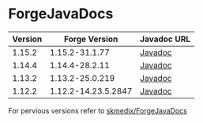# ForgeJavaDocs

| Version | Forge Version       | Javadoc URL |
| ------- | ------------------- | ----------- |
| 1.15.2  | 1.15.2-31.1.77      | [Javadoc](https://forge.yue.moe/javadoc/1.15.2/) |
| 1.14.4  | 1.14.4-28.2.11      | [Javadoc](https://forge.yue.moe/javadoc/1.14.4/) |
| 1.13.2  | 1.13.2-25.0.219     | [Javadoc](https://forge.yue.moe/javadoc/1.13.2/) |
| 1.12.2  | 1.12.2-14.23.5.2847 | [Javadoc](https://forge.yue.moe/javadoc/1.12.2/) |


For pervious versions refer to [skmedix/ForgeJavaDocs](https://skmedix.github.io/ForgeJavaDocs/)
